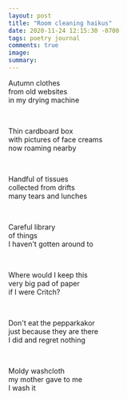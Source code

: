 ```yaml
---
layout: post
title: "Room cleaning haikus"
date: 2020-11-24 12:15:30 -0700
tags: poetry journal
comments: true
image:
summary:
---
```

Autumn clothes  
from old websites  
in my drying machine  

&nbsp;

Thin cardboard box  
with pictures of face creams  
now roaming nearby

&nbsp;

Handful of tissues  
collected from drifts  
many tears and lunches  

&nbsp;

Careful library  
of things  
I haven't gotten around to  

&nbsp;

Where would I keep this  
very big pad of paper  
if I were Critch?

&nbsp;

Don't eat the pepparkakor  
just because they are there  
I did and regret nothing

&nbsp;

Moldy washcloth  
my mother gave to me  
I wash it
